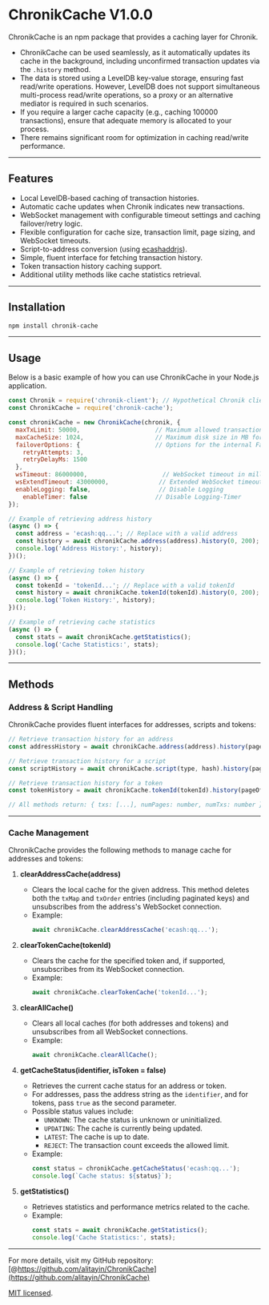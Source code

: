# ChronikCache V1.0.0

ChronikCache is an npm package that provides a caching layer for Chronik.  

- ChronikCache can be used seamlessly, as it automatically updates its cache in the background, including unconfirmed transaction updates via the `.history` method.  
- The data is stored using a LevelDB key-value storage, ensuring fast read/write operations. However, LevelDB does not support simultaneous multi-process read/write operations, so a proxy or an alternative mediator is required in such scenarios.  
- If you require a larger cache capacity (e.g., caching 100000 transactions), ensure that adequate memory is allocated to your process.  
- There remains significant room for optimization in caching read/write performance.

---

## Features

- Local LevelDB-based caching of transaction histories.  
- Automatic cache updates when Chronik indicates new transactions.  
- WebSocket management with configurable timeout settings and caching failover/retry logic.  
- Flexible configuration for cache size, transaction limit, page sizing, and WebSocket timeouts.  
- Script-to-address conversion (using [ecashaddrjs](https://www.npmjs.com/package/ecashaddrjs)).  
- Simple, fluent interface for fetching transaction history.  
- Token transaction history caching support.
- Additional utility methods like cache statistics retrieval.

---

## Installation

```bash
npm install chronik-cache
```

---

## Usage

Below is a basic example of how you can use ChronikCache in your Node.js application.

```js
const Chronik = require('chronik-client'); // Hypothetical Chronik client
const ChronikCache = require('chronik-cache');

const chronikCache = new ChronikCache(chronik, {
  maxTxLimit: 50000,                     // Maximum allowed transaction count before rejecting cache update
  maxCacheSize: 1024,                    // Maximum disk size in MB for the local cache
  failoverOptions: {                     // Options for the internal FailoverHandler
    retryAttempts: 3,
    retryDelayMs: 1500
  },
  wsTimeout: 86000000,                     // WebSocket timeout in milliseconds
  wsExtendTimeout: 43000000,              // Extended WebSocket timeout in milliseconds
  enableLogging: false,                   // Disable Logging
    enableTimer: false                   // Disable Logging-Timer
});

// Example of retrieving address history
(async () => {
  const address = 'ecash:qq...'; // Replace with a valid address
  const history = await chronikCache.address(address).history(0, 200);
  console.log('Address History:', history);
})();

// Example of retrieving token history
(async () => {
  const tokenId = 'tokenId...'; // Replace with a valid tokenId
  const history = await chronikCache.tokenId(tokenId).history(0, 200);
  console.log('Token History:', history);
})();

// Example of retrieving cache statistics
(async () => {
  const stats = await chronikCache.getStatistics();
  console.log('Cache Statistics:', stats);
})();
```

---

## Methods

### Address & Script Handling

ChronikCache provides fluent interfaces for addresses, scripts and tokens:

```javascript
// Retrieve transaction history for an address
const addressHistory = await chronikCache.address(address).history(pageOffset, pageSize);

// Retrieve transaction history for a script
const scriptHistory = await chronikCache.script(type, hash).history(pageOffset, pageSize);

// Retrieve transaction history for a token
const tokenHistory = await chronikCache.tokenId(tokenId).history(pageOffset, pageSize);

// All methods return: { txs: [...], numPages: number, numTxs: number }
```

---

### Cache Management

ChronikCache provides the following methods to manage cache for addresses and tokens:

1. **clearAddressCache(address)**
   - Clears the local cache for the given address. This method deletes both the `txMap` and `txOrder` entries (including paginated keys) and unsubscribes from the address's WebSocket connection.
   - Example:
     ```js
     await chronikCache.clearAddressCache('ecash:qq...');
     ```

2. **clearTokenCache(tokenId)**
   - Clears the cache for the specified token and, if supported, unsubscribes from its WebSocket connection.
   - Example:
     ```js
     await chronikCache.clearTokenCache('tokenId...');
     ```

3. **clearAllCache()**
   - Clears all local caches (for both addresses and tokens) and unsubscribes from all WebSocket connections.
   - Example:
     ```js
     await chronikCache.clearAllCache();
     ```

4. **getCacheStatus(identifier, isToken = false)**
   - Retrieves the current cache status for an address or token.
   - For addresses, pass the address string as the `identifier`, and for tokens, pass `true` as the second parameter.
   - Possible status values include:
     - `UNKNOWN`: The cache status is unknown or uninitialized.
     - `UPDATING`: The cache is currently being updated.
     - `LATEST`: The cache is up to date.
     - `REJECT`: The transaction count exceeds the allowed limit.
   - Example:
     ```js
     const status = chronikCache.getCacheStatus('ecash:qq...');
     console.log(`Cache status: ${status}`);
     ```

5. **getStatistics()**
   - Retrieves statistics and performance metrics related to the cache.
   - Example:
     ```js
     const stats = await chronikCache.getStatistics();
     console.log('Cache Statistics:', stats);
     ```

---

For more details, visit my GitHub repository: [@https://github.com/alitayin/ChronikCache](https://github.com/alitayin/ChronikCache)

 [MIT licensed](./LICENSE).